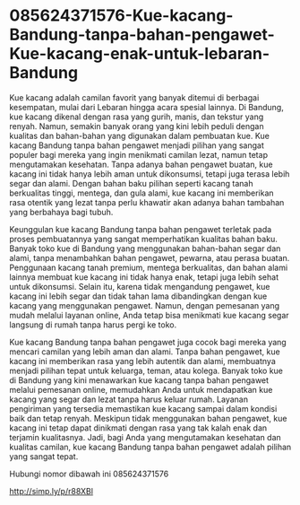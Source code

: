 # 085624371576-Kue-kacang-Bandung-tanpa-bahan-pengawet-Kue-kacang-enak-untuk-lebaran-Bandung

Kue kacang adalah camilan favorit yang banyak ditemui di berbagai kesempatan, mulai dari Lebaran hingga acara spesial lainnya. Di Bandung, kue kacang dikenal dengan rasa yang gurih, manis, dan tekstur yang renyah. Namun, semakin banyak orang yang kini lebih peduli dengan kualitas dan bahan-bahan yang digunakan dalam pembuatan kue. Kue kacang Bandung tanpa bahan pengawet menjadi pilihan yang sangat populer bagi mereka yang ingin menikmati camilan lezat, namun tetap mengutamakan kesehatan. Tanpa adanya bahan pengawet buatan, kue kacang ini tidak hanya lebih aman untuk dikonsumsi, tetapi juga terasa lebih segar dan alami. Dengan bahan baku pilihan seperti kacang tanah berkualitas tinggi, mentega, dan gula alami, kue kacang ini memberikan rasa otentik yang lezat tanpa perlu khawatir akan adanya bahan tambahan yang berbahaya bagi tubuh.

Keunggulan kue kacang Bandung tanpa bahan pengawet terletak pada proses pembuatannya yang sangat memperhatikan kualitas bahan baku. Banyak toko kue di Bandung yang menggunakan bahan-bahan segar dan alami, tanpa menambahkan bahan pengawet, pewarna, atau perasa buatan. Penggunaan kacang tanah premium, mentega berkualitas, dan bahan alami lainnya membuat kue kacang ini tidak hanya enak, tetapi juga lebih sehat untuk dikonsumsi. Selain itu, karena tidak mengandung pengawet, kue kacang ini lebih segar dan tidak tahan lama dibandingkan dengan kue kacang yang menggunakan pengawet. Namun, dengan pemesanan yang mudah melalui layanan online, Anda tetap bisa menikmati kue kacang segar langsung di rumah tanpa harus pergi ke toko.

Kue kacang Bandung tanpa bahan pengawet juga cocok bagi mereka yang mencari camilan yang lebih aman dan alami. Tanpa bahan pengawet, kue kacang ini memberikan rasa yang lebih autentik dan alami, membuatnya menjadi pilihan tepat untuk keluarga, teman, atau kolega. Banyak toko kue di Bandung yang kini menawarkan kue kacang tanpa bahan pengawet melalui pemesanan online, memudahkan Anda untuk mendapatkan kue kacang yang segar dan lezat tanpa harus keluar rumah. Layanan pengiriman yang tersedia memastikan kue kacang sampai dalam kondisi baik dan tetap renyah. Meskipun tidak menggunakan bahan pengawet, kue kacang ini tetap dapat dinikmati dengan rasa yang tak kalah enak dan terjamin kualitasnya. Jadi, bagi Anda yang mengutamakan kesehatan dan kualitas camilan, kue kacang Bandung tanpa bahan pengawet adalah pilihan yang sangat tepat.

Hubungi nomor dibawah ini
085624371576

http://simp.ly/p/r88XBl

